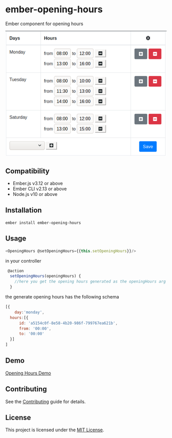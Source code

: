 ember-opening-hours
==============================================================================

Ember component for opening hours

![](https://raw.githubusercontent.com/amiarSlimane/ember-opening-hours/master/screenshot/ember-opening-hours.png)


Compatibility
------------------------------------------------------------------------------

* Ember.js v3.12 or above
* Ember CLI v2.13 or above
* Node.js v10 or above


Installation
------------------------------------------------------------------------------

```
ember install ember-opening-hours
```


Usage
------------------------------------------------------------------------------

```javascript
<OpeningHours @setOpeningHours={{this.setOpeningHours}}/>
```

in your controller 
```javascript
 @action
  setOpeningHours(openingHours) {
    //here you get the opening hours generated as the openingHours arg  
  }
```
the generate opening hours has the following schema 
```javascript
[{
	day:'monday',
  hours:[{
	  id: 'a5154c0f-8e58-4b20-986f-799767ea621b',
	  from: '00:00',
	  to: '00:00' 
  }]
]
```

Demo
------------------------------------------------------------------------------

 [Opening Hours Demo](https://amiarslimane.github.io/ember-opening-hours/ "Demo")


Contributing
------------------------------------------------------------------------------

See the [Contributing](CONTRIBUTING.md) guide for details.


License
------------------------------------------------------------------------------

This project is licensed under the [MIT License](LICENSE.md).
